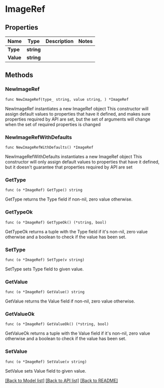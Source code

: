 # ImageRef

## Properties

Name | Type | Description | Notes
------------ | ------------- | ------------- | -------------
**Type** | **string** |  | 
**Value** | **string** |  | 

## Methods

### NewImageRef

`func NewImageRef(type_ string, value string, ) *ImageRef`

NewImageRef instantiates a new ImageRef object
This constructor will assign default values to properties that have it defined,
and makes sure properties required by API are set, but the set of arguments
will change when the set of required properties is changed

### NewImageRefWithDefaults

`func NewImageRefWithDefaults() *ImageRef`

NewImageRefWithDefaults instantiates a new ImageRef object
This constructor will only assign default values to properties that have it defined,
but it doesn't guarantee that properties required by API are set

### GetType

`func (o *ImageRef) GetType() string`

GetType returns the Type field if non-nil, zero value otherwise.

### GetTypeOk

`func (o *ImageRef) GetTypeOk() (*string, bool)`

GetTypeOk returns a tuple with the Type field if it's non-nil, zero value otherwise
and a boolean to check if the value has been set.

### SetType

`func (o *ImageRef) SetType(v string)`

SetType sets Type field to given value.


### GetValue

`func (o *ImageRef) GetValue() string`

GetValue returns the Value field if non-nil, zero value otherwise.

### GetValueOk

`func (o *ImageRef) GetValueOk() (*string, bool)`

GetValueOk returns a tuple with the Value field if it's non-nil, zero value otherwise
and a boolean to check if the value has been set.

### SetValue

`func (o *ImageRef) SetValue(v string)`

SetValue sets Value field to given value.



[[Back to Model list]](../README.md#documentation-for-models) [[Back to API list]](../README.md#documentation-for-api-endpoints) [[Back to README]](../README.md)


